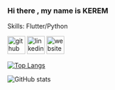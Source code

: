### Hi there , my name is KEREM

Skills: Flutter/Python



[<img src='https://cdn.jsdelivr.net/npm/simple-icons@3.0.1/icons/github.svg' alt='github' height='40'>](https://github.com/KEREM-BAS)  [<img src='https://cdn.jsdelivr.net/npm/simple-icons@3.0.1/icons/linkedin.svg' alt='linkedin' height='40'>](https://www.linkedin.com/in/kerem-bas/)  [<img src='![image](https://user-images.githubusercontent.com/67098610/148540586-82eb0959-6ae4-4c87-8d95-b99c266d36e8.png)' alt='website' height='40'>](kerembas2000@gmail.com)  

[![Top Langs](https://github-readme-stats.vercel.app/api/top-langs/?username=KEREM-BAS)](https://github.com/anuraghazra/github-readme-stats)

![GitHub stats](https://github-readme-stats.vercel.app/api?username=KEREM-BAS&show_icons=true)  

